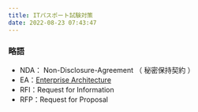 ```yaml
---
title: ITパスポート試験対策
date: 2022-08-23 07:43:47
---
```

### 略語
- NDA： Non-Disclosure-Agreement （ 秘密保持契約 ）
- EA：[Enterprise Architecture](http://rakusui.org/ea/)
- RFI：Request for Information
- RFP：Request for Proposal